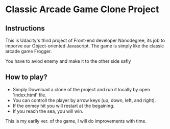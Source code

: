 # Classic Arcade Game Clone Project

## Instructions

This is Udacity's third project of Front-end developer Nanodegree, its job to imporve our Object-oriented Javascript.
The game is simply like the classic arcade game Frogger.

You have to aviod enemy and make it to the other side safly

## How to play?
 - Simply Download a clone of the project and run it locally by open 'index.html' file.
 - You can controll the player by arrow keys (up, down, left, and right).
 - If the enmey hit you will restart at the begaining.
 - If you reach the sea, you will win.
 
This is my earlly ver. of the game, I will do improvements with time. 
